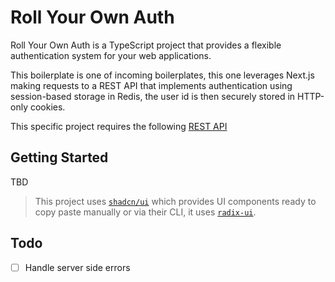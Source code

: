 # Roll Your Own Auth

Roll Your Own Auth is a TypeScript project that provides a flexible authentication system for your web applications.

This boilerplate is one of incoming boilerplates, this one leverages Next.js making requests to a REST API that implements authentication using session-based storage in Redis, the user id is then securely stored in HTTP-only cookies.

This specific project requires the following [REST API](https://github.com/smakosh/roll-your-own-auth/examples/rest-express-prisma-sessions-sqlite)

## Getting Started

TBD

> This project uses [`shadcn/ui`](https://ui.shadcn.com/) which provides UI components ready to copy paste manually or via their CLI, it uses [`radix-ui`](https://www.radix-ui.com/).

## Todo

- [ ] Handle server side errors